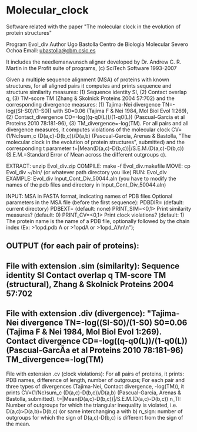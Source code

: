 # Molecular_clock
Software related with the paper "The molecular clock in the evolution of protein structures"

Program Evol_div
Author Ugo Bastolla Centro de Biologia Molecular Severo Ochoa
Email: <ubastolla@cbm.csic.es>

It includes the needlemanwunsch aligner developed by Dr. Andrew C. R. Martin in the Profit suite of programs, (c) SciTech Software 1993-2007

Given a multiple sequence alignment (MSA) of proteins with known structures, for all aligned pairs it computes and prints sequence and structure similarity measures:
(1) Sequence identity SI,
(2) Contact overlap q,
(3) TM-score TM (Zhang & Skolnick Proteins 2004 57:702)
and the corresponding divergence measures:
(1) Tajima-Nei divergence TN=-log((SI-S0)/(1-S0)) with S0=0.06 (Tajima F & Nei 1984, Mol Biol Evol 1:269),
(2) Contact_divergence CD=-log((q-q0(L))/(1-q0(L)) (Pascual-Garcia et al Proteins 2010 78:181-96),
(3) TM_divergence=-log(TM).
For all pairs and all divergence measures, it computes violations of the molecular clock CV=(1/Nc)sum_c (D(a,c)-D(b,c))/D(a,b) (Pascual-Garcia, Arenas & Bastolla, "The molecular clock in the evolution of protein structures", submitted) and the corresponding t parameter
t=|Mean(D(a,c)-D(b,c))|/S.E.M.(D(a,c)-D(b,c))
(S.E.M.=Standard Error of Mean across the different outgroups c).

EXTRACT: unzip Evol_div.zip
COMPILE: make -f Evol_div.makefile
MOVE:    cp Evol_div ~/bin/ (or whatever path directory you like)
RUN:     Evol_div <alignment file>
EXAMPLE: Evol_div Input_Cont_Div_50044.aln
(you have to modify the names of the pdb files and directory in
Input_Cont_Div_50044.aln)

INPUT: 
MSA in FASTA format, indicating names of PDB files
Optional parameters in the MSA file (before the first sequence):
PDBDIR=<directory of pdb files>  (default: current directory)
PDBEXT=<extension of pdb files>  (default: none)
PRINT_SIM=<0,1>   Print similarity measures? (default: 0)
PRINT_CV=<0,1>    Print clock violations? (default: 1)
The protein name is the name of a PDB file, optionally followed by the chain index (Ex: >1opd.pdb A or >1opdA or >1opd_A)\n\n");

OUTPUT (for each pair of proteins):
-------
File with extension .sim (similarity):
Sequence identity SI
Contact overlap q
TM-score TM (structural), Zhang & Skolnick Proteins 2004 57:702
-------
File with extension .div (divergence):
"Tajima-Nei divergence TN=-log((SI-S0)/(1-S0) S0=0.06 (Tajima F & Nei 1984, Mol Biol Evol 1:269).
Contact divergence  CD=-log((q-q0(L))/(1-q0(L)) (Pascual-GarcÃ­a et al Proteins 2010 78:181-96)
TM_divergence=-log(TM)
-------
File with extension .cv (clock violations):
For all pairs of proteins, it prints: PDB names, difference of length, number of outgroups;
For each pair and three types of divergences (Tajima-Nei, Contact divergence, -log(TM)), it prints
CV=(1/Nc)sum_c (D(a,c)-D(b,c))/D(a,b) (Pascual-Garcia, Arenas & Bastolla, submitted).
t=|Mean(D(a,c)-D(b,c))|/S.E.M.(D(a,c)-D(b,c))
n_TI: Number of outgroups for which the triangular inequality is violated, i.e. D(a,c)>D(a,b)+D(b,c) (or same interchanging a with b)
n_sign: number of outgroups for which the sign of D(a,c)-D(b,c) is different from the sign of the mean.
